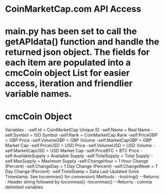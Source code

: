 CoinMarketCap.com API Access
============================

main.py has been set to call the getAPIdata() function and handle the returned json object.
The fields for each item are populated into a cmcCoin object List for easier access, iteration
and friendlier variable names.
=============================

cmcCoin Object
==============
Variables :
	-self.Id = CoinMarketCap Unique ID
	-self.Name = Real Name
	-self.Symbol = ISO Symbol
	-self.Rank = CoinMarketCap Rank
	-self.PriceGBP = GBP Price
	-self.VolumeGBP = GBP Volume
	-self.MarketCapGBP = GBP Market Cap
	-self.PriceUSD = USD Price
	-self.VolumeUSD = USD Volume
	-self.MarketCapUSD = USD Market Cap
	-self.PriceBTC = BTC Price
	-self.AvailableSupply = Available Supply
	-self.TotalSupply = Total Supply
	-self.MaxSupply = Maximum Supply
	-self.ChangeHour = 1 Hour Change (Percent)
	-self.ChangeDay = 1 Day Change (Percent)
	-self.ChangeWeek = 7 Day Change (Percent)
	-self.TimeStamp = Data Last Updated (Unix Timestamp: See tocommas() for conversion)
Methods :
	-tostring()
		--Returns : Header string followed by tocommas()
	-tocommas()
		--Returns : comma delimited variables
